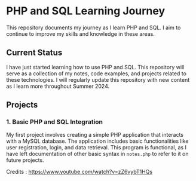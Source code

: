 # PHP and SQL Learning Journey

This repository documents my journey as I learn PHP and SQL. I aim to continue to improve my skills and knowledge in these areas.

## Current Status

I have just started learning how to use PHP and SQL. This repository will serve as a collection of my notes, code examples, and projects related to these technologies.
I will regularly update this repository with new content as I learn more throughout Summer 2024.

## Projects

### 1. Basic PHP and SQL Integration

My first project involves creating a simple PHP application that interacts with a MySQL database. The application includes basic functionalities like user registration, login, and data retrieval.
This program is functional, as I have left documentation of other basic syntax in `notes.php` to refer to it on future projects.

Credits : https://www.youtube.com/watch?v=zZ6vybT1HQs
